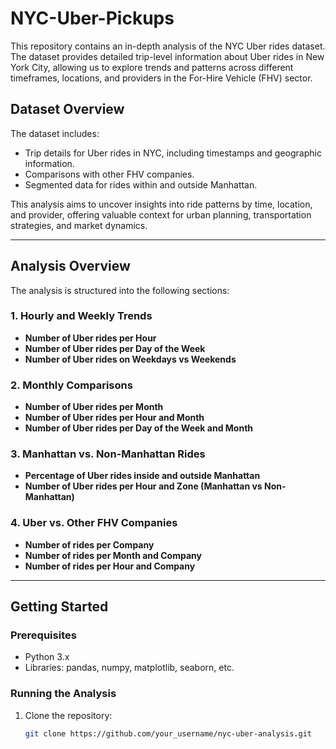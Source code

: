 # NYC-Uber-Pickups

This repository contains an in-depth analysis of the NYC Uber rides dataset. The dataset provides detailed trip-level information about Uber rides in New York City, allowing us to explore trends and patterns across different timeframes, locations, and providers in the For-Hire Vehicle (FHV) sector.

## Dataset Overview

The dataset includes:
- Trip details for Uber rides in NYC, including timestamps and geographic information.
- Comparisons with other FHV companies.
- Segmented data for rides within and outside Manhattan.

This analysis aims to uncover insights into ride patterns by time, location, and provider, offering valuable context for urban planning, transportation strategies, and market dynamics.

---

## Analysis Overview

The analysis is structured into the following sections:

### 1. Hourly and Weekly Trends
- **Number of Uber rides per Hour**
- **Number of Uber rides per Day of the Week**
- **Number of Uber rides on Weekdays vs Weekends**

### 2. Monthly Comparisons
- **Number of Uber rides per Month**
- **Number of Uber rides per Hour and Month**
- **Number of Uber rides per Day of the Week and Month**

### 3. Manhattan vs. Non-Manhattan Rides
- **Percentage of Uber rides inside and outside Manhattan**
- **Number of Uber rides per Hour and Zone (Manhattan vs Non-Manhattan)**

### 4. Uber vs. Other FHV Companies
- **Number of rides per Company**
- **Number of rides per Month and Company**
- **Number of rides per Hour and Company**

---

## Getting Started

### Prerequisites
- Python 3.x
- Libraries: pandas, numpy, matplotlib, seaborn, etc.

### Running the Analysis
1. Clone the repository:  
   ```bash
   git clone https://github.com/your_username/nyc-uber-analysis.git
